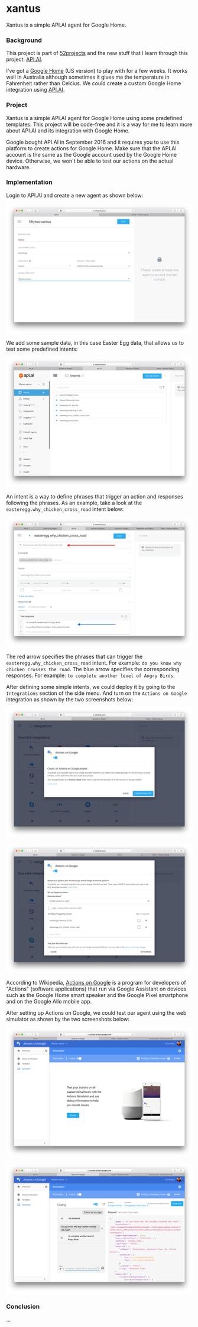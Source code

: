 # xantus

Xantus is a simple API.AI agent for Google Home.

### Background

This project is part of [52projects](https://donny.github.io/52projects/) and the new stuff that I learn through this project: [API.AI](https://api.ai).

I've got a [Google Home](https://madeby.google.com/home/) (US version) to play with for a few weeks. It works well in Australia although sometimes it gives me the temperature in Fahrenheit rather than Celcius. We could create a custom Google Home integration using [API.AI](https://api.ai).

### Project

Xantus is a simple API.AI agent for Google Home using some predefined templates. This project will be code-free and it is a way for me to learn more about API.AI and its integration with Google Home.

Google bought API.AI in September 2016 and it requires you to use this platform to create actions for Google Home. Make sure that the API.AI account is the same as the Google account used by the Google Home device. Otherwise, we won't be able to test our actions on the actual hardware.

### Implementation

Login to API.AI and create a new agent as shown below:

![Screenshot1](https://raw.githubusercontent.com/donny/xantus/master/screenshot1.png)

We add some sample data, in this case Easter Egg data, that allows us to test some predefined intents:

![Screenshot2](https://raw.githubusercontent.com/donny/xantus/master/screenshot2.png)

An intent is a way to define phrases that trigger an action and responses following the phrases. As an example, take a look at the `easteregg.why_chicken_cross_road` intent below:

![Screenshot3](https://raw.githubusercontent.com/donny/xantus/master/screenshot3.png)

The red arrow specifies the phrases that can trigger the `easteregg.why_chicken_cross_road` intent. For example: `do you know why chicken crosses the road`. The blue arrow specifies the corresponding responses. For example: `to complete another level of Angry Birds`.

After defining some simple intents, we could deploy it by going to the `Integrations` section of the side menu. And turn on the `Actions on Google` integration as shown by the two screenshots below:

![Screenshot4](https://raw.githubusercontent.com/donny/xantus/master/screenshot4.png)

![Screenshot5](https://raw.githubusercontent.com/donny/xantus/master/screenshot5.png)

According to Wikipedia, [Actions on Google](https://en.wikipedia.org/wiki/Actions_on_Google) is a program for developers of "Actions" (software applications) that run via Google Assistant on devices such as the Google Home smart speaker and the Google Pixel smartphone and on the Google Allo mobile app.

After setting up Actions on Google, we could test our agent using the web simulator as shown by the two screenshots below:

![Screenshot6](https://raw.githubusercontent.com/donny/xantus/master/screenshot6.png)

![Screenshot7](https://raw.githubusercontent.com/donny/xantus/master/screenshot7.png)

### Conclusion

...
